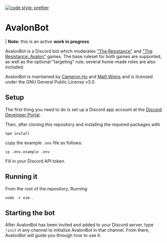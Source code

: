 [![code style: prettier](https://img.shields.io/badge/code_style-prettier-ff69b4.svg?style=flat-square)](https://github.com/prettier/prettier)

# AvalonBot

| **Note:** this is an active **work in progress**

AvalonBot is a Discord bot which moderates ["The
Resistance"](https://boardgamegeek.com/boardgame/41114/resistance) and
["The Resistance:
Avalon"](https://boardgamegeek.com/boardgame/128882/resistance-avalon)
games. The base ruleset for both games are supported, as well as the
optional "targeting" rule; several home-made roles are also included.

AvalonBot is maintained by [Cameron Hu](https://github.com/hagabooga/)
and [Matt Wiens](https://github.com/mwiens91/) and is licensed under the
GNU General Public License v3.0.

## Setup

The first thing you need to do is set up a Discord app account at the
[Discord Developer
Portal](https://discordapp.com/developers/applications/).

Then, after cloning this repository and installing the required packages
with

```
npm install
```

copy the example `.env` file as follows:

```
cp .env.example .env
```

Fill in your Discord API token.

## Running it

From the root of the repository, Running

```
node -r esm .
```

## Starting the bot

After AvalonBot has been invited and added to your Discord server, type
`!init` in any channel to initialize AvalonBot in that channel. From
there, AvalonBot will guide you through how to use it.
